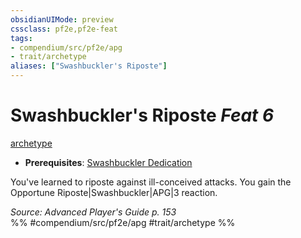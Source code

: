 ```yaml
---
obsidianUIMode: preview
cssclass: pf2e,pf2e-feat
tags:
- compendium/src/pf2e/apg
- trait/archetype
aliases: ["Swashbuckler's Riposte"]
---
```

# Swashbuckler's Riposte  *Feat 6*  
[archetype](rules/traits/archetype.md)  

- **Prerequisites**: [Swashbuckler Dedication](compendium/feats/swashbuckler-dedication-apg.md)

You've learned to riposte against ill-conceived attacks. You gain the Opportune Riposte|Swashbuckler|APG|3 reaction.

*Source: Advanced Player's Guide p. 153*  
%% #compendium/src/pf2e/apg #trait/archetype %%